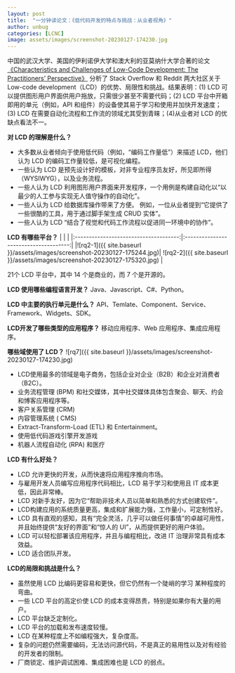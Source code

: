 ```yaml
---
layout: post
title:  "一分钟读论文：《低代码开发的特点与挑战：从业者视角》"
author: unbug
categories: [LCNC]
image: assets/images/screenshot-20230127-174230.jpg
---
```

中国的武汉大学、美国的伊利诺伊大学和澳大利的亚莫纳什大学合著的论文[《Characteristics and Challenges of Low-Code Development: The Practitioners’ Perspective》][paper1-url] 分析了 Stack Overflow 和 Reddit 两大社区关于 Low-code development（LCD）的优势、局限性和挑战。结果表明：(1) LCD 可以提供图形用户界面供用户拖放，只需很少甚至不需要代码；(2) LCD 平台中开箱即用的单元（例如，API 和组件）的设备使其易于学习和使用并加快开发速度；(3) LCD 在需要自动化流程和工作流的领域尤其受到青睐；(4)从业者对 LCD 的优缺点看法不一。

**对 LCD 的理解是什么？**
- 大多数从业者倾向于使用低代码（例如，“编码工作量低”）来描述 LCD，他们认为 LCD 的编码工作量较低，是可视化编程。 
- 一些认为 LCD 是预先设计好的模板，对非专业程序员友好，所见即所得（WYSIWYG），以及业务流程。 
- 一些人认为 LCD 利用图形用户界面来开发程序，一个用例是构建自动化以“以最少的人工参与实现无人值守操作的自动化”。 
- 一些人认为 LCD 给数据库操作带来了方便。 例如，一位从业者提到“它提供了一些很酷的工具，用于通过脚手架生成 CRUD 实体”。 
- 一些人认为 LCD “结合了视觉和代码工作流程以促进同一环境中的协作”。

**LCD 有哪些平台？**
|                                       |                                       |
|:-------------------------------------:|:-------------------------------------:|
|![rq2-1]({{ site.baseurl }}/assets/images/screenshot-20230127-175244.jpg)| ![rq2-2]({{ site.baseurl }}/assets/images/screenshot-20230127-175320.jpg) |

21个 LCD 平台中，其中 14 个是商业的，而 7 个是开源的。 

**LCD 使用哪些编程语言开发？**
Java、Javascript、C#、Python。

**LCD 中主要的执行单元是什么？**
API、Temlate、Component、Service、Framework、Widgets、SDK。 

**LCD开发了哪些类型的应用程序？**
移动应用程序、Web 应用程序、集成应用程序。

**哪些域使用了 LCD？**
![rq7]({{ site.baseurl }}/assets/images/screenshot-20230127-174230.jpg)

- LCD使用最多的领域是电子商务，包括企业对企业（B2B）和企业对消费者（B2C）。 
- 业务流程管理 (BPM) 和社交媒体，其中社交媒体具体包含聚会、聊天、约会和博客应用程序等。
- 客户关系管理 (CRM)
- 内容管理系统 ( CMS) 
- Extract-Transform-Load (ETL) 和 Entertainment。 
- 使用低代码游戏引擎开发游戏
- 机器人流程自动化 (RPA) 和医疗

**LCD 有什么好处？**
- LCD 允许更快的开发，从而快速将应用程序推向市场。 
- 与雇用开发人员编写应用程序代码相比，LCD 易于学习和使用且 IT 成本更低，因此非常棒。
- LCD 对新手友好，因为它“帮助非技术人员以简单和熟悉的方式创建软件”。
- LCD构建应用的系统质量更高，集成和扩展能力强，工作量小，可定制性好。
- LCD 具有直观的感知，具有“完全灵活，几乎可以做任何事情”的卓越可用性，并且始终提供“友好的界面”和“惊人的 UI”，从而提供更好的用户体验。 
- LCD 可以轻松部署该应用程序，并且与编程相比，改进 IT 治理非常具有成本效益。 
- LCD 适合团队开发。

**LCD的局限和挑战是什么？**
- 虽然使用 LCD 比编码更容易和更快，但它仍然有一个陡峭的学习 某种程度的弯曲。 
- 一些 LCD 平台的高定价使 LCD 的成本变得昂贵，特别是如果你有大量的用户。 
- LCD 平台缺乏定制化。 
- LCD 平台的加载和发布速度较慢。 
- LCD 在某种程度上不如编程强大，复杂度高。 
- 复杂的问题仍然需要编码，无法访问源代码，不是真正的易用性以及对有经验的开发者的限制。 
- 厂商锁定、维护调试困难、集成困难也是 LCD 的弱点。 


[paper1-url]: https://www.semanticscholar.org/reader/a902af2c82e161e82d7fc247d67961a972fea767